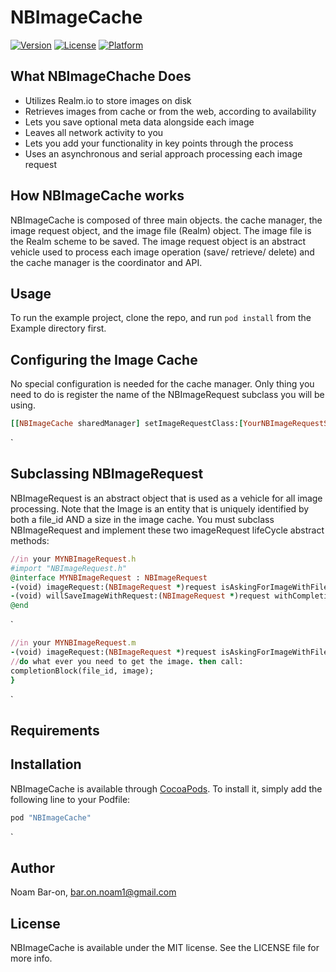 # NBImageCache

[![Version](https://img.shields.io/cocoapods/v/NBImageCache.svg?style=flat)](http://cocoapods.org/pods/NBImageCache)
[![License](https://img.shields.io/cocoapods/l/NBImageCache.svg?style=flat)](http://cocoapods.org/pods/NBImageCache)
[![Platform](https://img.shields.io/cocoapods/p/NBImageCache.svg?style=flat)](http://cocoapods.org/pods/NBImageCache)

## What NBImageChache Does

 * Utilizes Realm.io to store images on disk
 * Retrieves images from cache or from the web, according to availability
 * Lets you save optional meta data alongside each image
 * Leaves all network activity to you
 * Lets you add your functionality in key points through the process 
 * Uses an asynchronous and serial approach processing each image request

## How NBImageCache works

NBImageCache is composed of three main objects. the cache manager, the image request object, and the image file (Realm) object. The image file is the Realm scheme to be saved. The image request object is an abstract vehicle used to process each image operation (save/ retrieve/ delete) and the cache manager is the coordinator and API.


## Usage

To run the example project, clone the repo, and run `pod install` from the Example directory first.

## Configuring the Image Cache

No special configuration is needed for the cache manager. Only thing you need to do is register the name of the NBImageRequest subclass you will be using.
```ruby
[[NBImageCache sharedManager] setImageRequestClass:[YourNBImageRequestSubClass class]];
```
`
## Subclassing NBImageRequest

NBImageRequest is an abstract object that is used as a vehicle for all image processing. Note that the Image is an entity that is uniquely identified by both a file_id AND a size in the image cache. You must subclass NBImageRequest and implement these two imageRequest lifeCycle abstract methods:

```ruby
//in your MYNBImageRequest.h
#import "NBImageRequest.h"
@interface MYNBImageRequest : NBImageRequest
-(void) imageRequest:(NBImageRequest *)request isAskingForImageWithFileId:(long)file_id withCompletion:(void (^)(long file_id, UIImage * returnedImage))completionBlock;
-(void) willSaveImageWithRequest:(NBImageRequest *)request withCompletion:(void (^)(long file_id, NSError * error))completionBlock;
@end
```
`
```ruby
//in your MYNBImageRequest.m
-(void) imageRequest:(NBImageRequest *)request isAskingForImageWithFileId:(long)file_id withCompletion:(void (^)(long file_id, UIImage * returnedImage))completionBlock {
//do what ever you need to get the image. then call:
completionBlock(file_id, image);    
}
```
`

## Requirements

## Installation

NBImageCache is available through [CocoaPods](http://cocoapods.org). To install
it, simply add the following line to your Podfile:

```ruby
pod "NBImageCache"
```
`

## Author

Noam Bar-on, bar.on.noam1@gmail.com

## License

NBImageCache is available under the MIT license. See the LICENSE file for more info.
<!--=======-->
<!--Fast and asynchronous image cache, based on Realm.io and with a simple block based api-->
